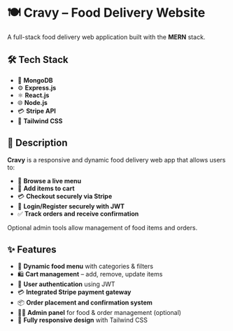 # 🍽️ **Cravy – Food Delivery Website**

A full-stack food delivery web application built with the **MERN** stack.


## 🛠️ **Tech Stack**

- 🍃 **MongoDB**
- ⚙️ **Express.js**
- ⚛️ **React.js**
- 🌐 **Node.js**
- 💳 **Stripe API**
- 🎨 **Tailwind CSS**


## 🧾 **Description**

**Cravy** is a responsive and dynamic food delivery web app that allows users to:

- 🧭 **Browse a live menu**
- 🛒 **Add items to cart**
- 💳 **Checkout securely via Stripe**
- 🔐 **Login/Register securely with JWT**
- ✅ **Track orders and receive confirmation**

Optional admin tools allow management of food items and orders.


## ✨ **Features**

- 🍲 **Dynamic food menu** with categories & filters  
- 🛍️ **Cart management** – add, remove, update items  
- 🔐 **User authentication** using JWT  
- 💳 **Integrated Stripe payment gateway**  
- 📦 **Order placement and confirmation system**  
- 👨‍🍳 **Admin panel** for food & order management (optional)  
- 📱 **Fully responsive design** with Tailwind CSS

